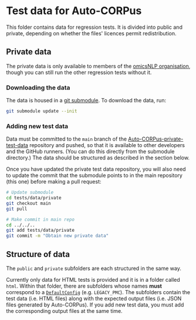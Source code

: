 # Test data for Auto-CORPus

This folder contains data for regression tests. It is divided into public and private, depending on whether the files' licences permit redistribution.

## Private data

The private data is only available to members of the [omicsNLP organisation], though you can still run the other regression tests without it.

[omicsNLP organisation]: https://github.com/omicsNLP

### Downloading the data

The data is housed in a [git submodule]. To download the data, run:

```sh
git submodule update --init
```

[git submodule]: https://git-scm.com/book/en/v2/Git-Tools-Submodules

### Adding new test data

Data must be committed to the `main` branch of the [Auto-CORPus-private-test-data] repository and pushed, so that it is available to other developers and the GitHub runners. (You can do this directly from the submodule directory.) The data should be structured as described in the section below.

Once you have updated the private test data repository, you will also need to update the commit that the submodule points to in the main repository (this one) before making a pull request:

```sh
# Update submodule
cd tests/data/private
git checkout main
git pull

# Make commit in main repo
cd ../../..
git add tests/data/private
git commit -m "Obtain new private data"
```

[Auto-CORPus-private-test-data]: https://github.com/omicsNLP/Auto-CORPus-private-test-data

## Structure of data

The `public` and `private` subfolders are each structured in the same way.

Currently only data for HTML tests is provided and it is in a folder called `html`. Within that folder, there are subfolders whose names **must** correspond to a [`DefaultConfig`] (e.g. `LEGACY_PMC`). The subfolders contain the test data (i.e. HTML files) along with the expected output files (i.e. JSON files generated by Auto-CORPus). If you add new test data, you must add the corresponding output files at the same time.

[`DefaultConfig`]: https://omicsnlp.github.io/Auto-CORPus/reference/autocorpus/configs/default_config/#autocorpus.configs.default_config.DefaultConfig